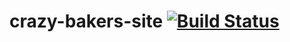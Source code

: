 # crazy-bakers-site [![Build Status](https://travis-ci.org/sawant-munjewar/crazy-bakers-site.svg?branch=master)](https://travis-ci.org/sawant-munjewar/crazy-bakers-site)
